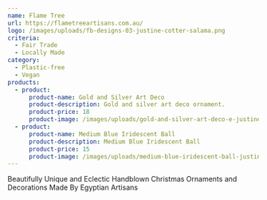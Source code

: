 ```yaml
---
name: Flame Tree
url: https://flametreeartisans.com.au/
logo: /images/uploads/fb-designs-03-justine-cotter-salama.png
criteria:
  - Fair Trade
  - Locally Made
category:
  - Plastic-free
  - Vegan
products:
  - product:
      product-name: Gold and Silver Art Deco
      product-description: Gold and silver art deco ornament.
      product-price: 18
      product-image: /images/uploads/gold-and-silver-art-deco-e-justine-cotter-salama.jpg
  - product:
      product-name: Medium Blue Iridescent Ball
      product-description: Medium Blue Iridescent Ball
      product-price: 15
      product-image: /images/uploads/medium-blue-iridescent-ball-justine-cotter-salama.jpg
---
```

Beautifully Unique and Eclectic Handblown Christmas Ornaments and Decorations Made By Egyptian Artisans